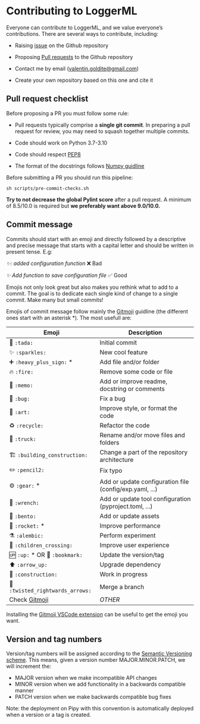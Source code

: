 # Contributing to LoggerML

Everyone can contribute to LoggerML, and we value everyone’s contributions.
There are several ways to contribute, including:

- Raising [issue](https://github.com/valentingol/logml/issues)
  on the Github repository

- Proposing [Pull requests](https://github.com/valentingol/logml/pulls)
  to the Github repository

- Contact me by email (valentin.goldite@gmail.com)

- Create your own repository based on this one and cite it

## Pull request checklist

Before proposing a PR you must follow some rule:

- Pull requests typically comprise a **single git commit**. In preparing a pull
  request for review, you may need to squash together multiple commits.

- Code should work on Python 3.7-3.10

- Code should respect [PEP8](https://peps.python.org/pep-0008/)

- The format of the docstrings follows [Numpy guidline](https://numpydoc.readthedocs.io/en/latest/format.html)

Before submitting a PR you should run this pipeline:

```script
sh scripts/pre-commit-checks.sh
```

**Try to not decrease the global Pylint score** after a pull request. A minimum
of 8.5/10.0 is required but **we preferably want above 9.0/10.0.**

## Commit message

Commits should start with an emoji and directly followed by a descriptive and
precise message that starts with a capital letter and should be written in present
tense. E.g:

*✨: added configuration function* ❌ Bad

*✨ Add function to save configuration file* ✅ Good

Emojis not only look great but also makes you rethink what to add to a commit.
The goal is to dedicate each single kind of change to a single commit. Make many
but small commits!

Emojis of commit message follow mainly the [Gitmoji](https://gitmoji.dev/) guidline
(the different ones start with an asterisk *). The most usefull are:

| Emoji                                 | Description                                            |
| ------------------------------------- | ------------------------------------------------------ |
| 🎉 `:tada:`                        | Initial commit                                         |
| ✨ `:sparkles:`                    | New cool feature                                       |
| ➕ `:heavy_plus_sign:` *           | Add file and/or folder                                 |
| 🔥 `:fire:`                        | Remove some code or file                               |
| 📝 `:memo:`                        | Add or improve readme, docstring or comments           |
| 🐛 `:bug:`                         | Fix a bug                                              |
| 🎨 `:art:`                         | Improve style, or format the code                      |
| ♻️ `:recycle:`                       | Refactor the code                                      |
| 🚚 `:truck:`                       | Rename and/or move files and folders                   |
| 🏗️ `:building_construction:`       | Change a part of the repository architecture           |
| ✏️  `:pencil2:`                      | Fix typo                                               |
| ⚙️  `:gear:` *                       | Add or update configuration file (config/exp.yaml, ...)|
| 🔧 `:wrench:`                      | Add or update tool configuration (pyproject.toml, ...) |
| 🍱 `:bento:`                       | Add or update assets                                   |
| 🚀 `:rocket:` *                    | Improve performance                                    |
| ⚗️ `:alembic:`                       | Perform experiment                                     |
| 🚸 `:children_crossing:`           | Improve user experience                                |
| 🆙 `:up:` * OR 🔖 `:bookmark:`  | Update the version/tag                                 |
| ⬆️  `:arrow_up:`                     | Upgrade dependency                                     |
| 🚧 `:construction:`                | Work in progress                                       |
| 🔀 `:twisted_rightwards_arrows:`   | Merge a branch                                         |
| Check [Gitmoji](https://gitmoji.dev/) | *OTHER*                                                |

Installing the [Gitmoji VSCode extension](https://marketplace.visualstudio.com/items?itemName=seatonjiang.gitmoji-vscode)
can be useful to get the emoji you want.

## Version and tag numbers

Version/tag numbers will be assigned according to the [Semantic Versioning scheme](https://semver.org/).
This means, given a version number MAJOR.MINOR.PATCH, we will increment the:

- MAJOR version when we make incompatible API changes
- MINOR version when we add functionality in a backwards compatible manner
- PATCH version when we make backwards compatible bug fixes

Note: the deployment on Pipy with this convention is automatically deployed when a version
or a tag is created.
